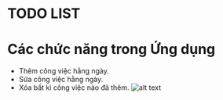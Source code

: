 # TODO LIST
# Các chức năng trong Ứng dụng  
- Thêm công việc hằng ngày.
- Sửa công việc hằng ngày.
- Xóa bất kì công việc nào đã thêm.
![alt text]([http://url/to/img.png](https://user-images.githubusercontent.com/77261531/223066958-b659c762-801b-4d60-8aab-4274f5eed50c.png))
